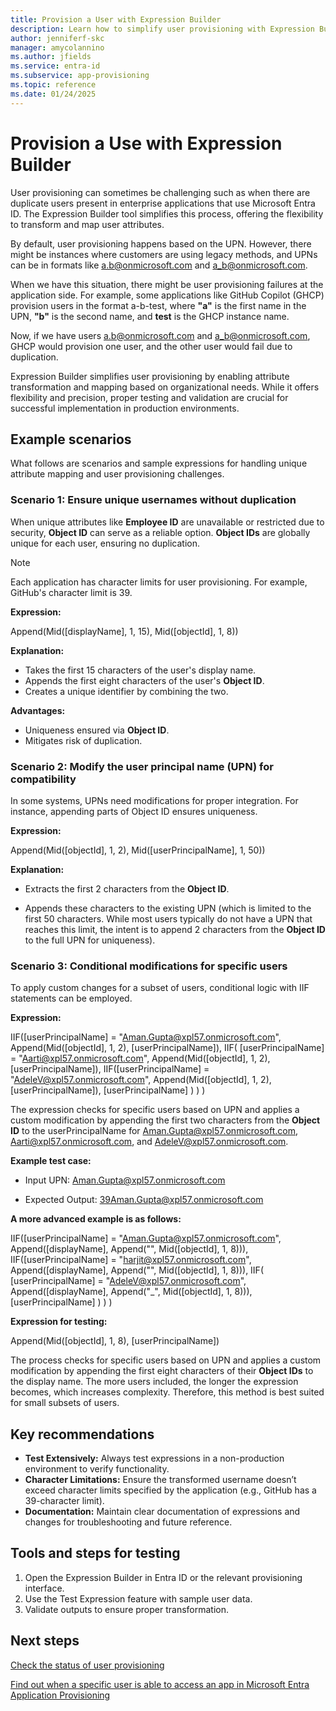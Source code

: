 ```yaml
---
title: Provision a User with Expression Builder
description: Learn how to simplify user provisioning with Expression Builder, handle duplicate users, and transform user attributes for seamless integration 
author: jenniferf-skc
manager: amycolannino
ms.author: jfields
ms.service: entra-id
ms.subservice: app-provisioning
ms.topic: reference
ms.date: 01/24/2025
---
```


# Provision a Use with Expression Builder

User provisioning can sometimes be challenging such as when there are duplicate users present in enterprise applications that use Microsoft Entra ID. The Expression Builder tool simplifies this process, offering the flexibility to transform and map user attributes. 

By default, user provisioning happens based on the UPN. However, there might be instances where customers are using legacy methods, and UPNs can be in formats like a.b@onmicrosoft.com and a_b@onmicrosoft.com. 

When we have this situation, there might be user provisioning failures at the application side. For example, some applications like GitHub Copilot (GHCP) provision users in the format a-b-test, where **"a"** is the first name in the UPN, **"b"** is the second name, and **test** is the GHCP instance name. 

Now, if we have users a.b@onmicrosoft.com and a_b@onmicrosoft.com, GHCP would provision one user, and the other user would fail due to duplication. 

Expression Builder simplifies user provisioning by enabling attribute transformation and mapping based on organizational needs. While it offers flexibility and precision, proper testing and validation are crucial for successful implementation in production environments.

## Example scenarios

What follows are scenarios and sample expressions for handling unique attribute mapping and user provisioning challenges.

### Scenario 1: Ensure unique usernames without duplication

When unique attributes like **Employee ID** are unavailable or restricted due to security, **Object ID** can serve as a reliable option. **Object IDs** are globally unique for each user, ensuring no duplication. 

> [!NOTE]
> Each application has character limits for user provisioning. For example, GitHub's character limit is 39. 

**Expression:** 

Append(Mid([displayName], 1, 15), Mid([objectId], 1, 8)) 

**Explanation:** 

- Takes the first 15 characters of the user's display name. 
- Appends the first eight characters of the user's **Object ID**. 
- Creates a unique identifier by combining the two. 

**Advantages:** 

- Uniqueness ensured via **Object ID**. 
- Mitigates risk of duplication. 

### Scenario 2: Modify the user principal name (UPN) for compatibility 

In some systems, UPNs need modifications for proper integration. For instance, appending parts of Object ID ensures uniqueness. 

**Expression:** 

Append(Mid([objectId], 1, 2), Mid([userPrincipalName], 1, 50)) 

**Explanation:** 

- Extracts the first 2 characters from the **Object ID**. 

- Appends these characters to the existing UPN (which is limited to the first 50 characters. While most users typically do not have a UPN that reaches this limit, the intent is to append 2 characters from the **Object ID** to the full UPN for uniqueness). 

### Scenario 3: Conditional modifications for specific users 
To apply custom changes for a subset of users, conditional logic with IIF statements can be employed. 

**Expression:**

IIF([userPrincipalName] = "Aman.Gupta@xpl57.onmicrosoft.com", Append(Mid([objectId], 1, 2), [userPrincipalName]), IIF( [userPrincipalName] = "Aarti@xpl57.onmicrosoft.com", Append(Mid([objectId], 1, 2), [userPrincipalName]), IIF([userPrincipalName] = "AdeleV@xpl57.onmicrosoft.com", Append(Mid([objectId], 1, 2), [userPrincipalName]), [userPrincipalName] ) ) )

The expression checks for specific users based on UPN and applies a custom modification by appending the first two characters from the **Object ID** to the userPrincipalName for Aman.Gupta@xpl57.onmicrosoft.com, Aarti@xpl57.onmicrosoft.com, and AdeleV@xpl57.onmicrosoft.com. 

**Example test case:** 

- Input UPN: Aman.Gupta@xpl57.onmicrosoft.com 

- Expected Output: 39Aman.Gupta@xpl57.onmicrosoft.com

**A more advanced example is as follows:**

IIF([userPrincipalName] = "Aman.Gupta@xpl57.onmicrosoft.com", Append([displayName], Append("", Mid([objectId], 1, 8))), IIF([userPrincipalName] = "harjit@xpl57.onmicrosoft.com", Append([displayName], Append("", Mid([objectId], 1, 8))), IIF( [userPrincipalName] = "AdeleV@xpl57.onmicrosoft.com", Append([displayName], Append("_", Mid([objectId], 1, 8))), [userPrincipalName] ) ) )

**Expression for testing:** 

Append(Mid([objectId], 1, 8), [userPrincipalName]) 

The process checks for specific users based on UPN and applies a custom modification by appending the first eight characters of their **Object IDs** to the display name. The more users included, the longer the expression becomes, which increases complexity. Therefore, this method is best suited for small subsets of users.  

## Key recommendations 

- **Test Extensively:** Always test expressions in a non-production environment to verify functionality. 
- **Character Limitations:** Ensure the transformed username doesn’t exceed character limits specified by the application (e.g., GitHub has a 39-character limit). 
- **Documentation:** Maintain clear documentation of expressions and changes for troubleshooting and future reference. 

## Tools and steps for testing 

1. Open the Expression Builder in Entra ID or the relevant provisioning interface. 
1. Use the Test Expression feature with sample user data. 
1. Validate outputs to ensure proper transformation. 

## Next steps 

[Check the status of user provisioning](entra/identity/app-provisioning/application-provisioning-when-will-provisioning-finish-specific-user)

[Find out when a specific user is able to access an app in Microsoft Entra Application Provisioning](/entra/identity/app-provisioning/application-provisioning-when-will-provisioning-finish-specific-user)






